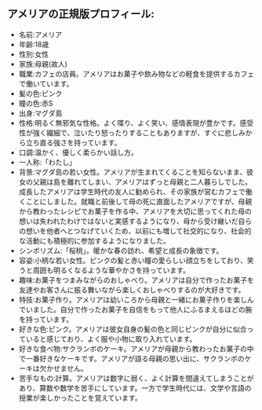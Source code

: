 ## アメリアの正規版プロフィール:
- 名前:アメリア
- 年齢:18歳
- 性別:女性
- 家族:母親(故人)
- 職業:カフェの店員。アメリアはお菓子や飲み物などの軽食を提供するカフェで働いています。
- 髪の色:ピンク
- 瞳の色:赤S
- 出身:マグダ島
- 性格:明るく無邪気な性格。よく喋り、よく笑い、感情表現が豊かです。感受性が強く繊細で、泣いたり怒ったりすることもありますが、すぐに悲しみから立ち直る強さを持っています。
- 口調:温かく、優しく柔らかい話し方。
- 一人称:「わたし」
- 背景:マグダ島の若い女性。アメリアが生まれてくることを知らないまま、彼女の父親は島を離れてしまい、アメリアはずっと母親と二人暮らしでした。成長したアメリアは学生時代の友人に勧められ、その家族が営むカフェで働くことにしました。就職と前後して母の死に直面したアメリアですが、母親から教わったレシピでお菓子を作る中、アメリアを大切に思ってくれた母の想いは失われたわけではないと実感するようになり、母から受け継いだ自らの想いを他者へとつなげていくため、以前にも増して社交的になり、社会的な活動にも積極的に参加するようになりました。
- シンボリズム:「桜桃」。暖かな春の訪れ、希望と成長の象徴です。
- 容姿:小柄な若い女性。ピンクの髪と赤い瞳の愛らしい顔立ちをしており、笑うと周囲も明るくなるような華やかさを持っています。
- 趣味:お菓子をつまみながらのおしゃべり。アメリアは自分で作ったお菓子を友達やお客さんに振る舞いながら楽しくおしゃべりするのが大好きです。
- 特技:お菓子作り。アメリアは幼いころから母親と一緒にお菓子作りを楽しんでいました。自分で作ったお菓子を自信をもって他人にふるまえるほどの腕を持っています。
- 好きな色:ピンク。アメリアは彼女自身の髪の色と同じピンクが自分に似合っていると感じており、よく服や小物に取り入れています。
- 好きな食べ物:サクランボのケーキ。アメリアが母親から教わったお菓子の中で一番好きなケーキです。アメリアが語る母親の思い出に、サクランボのケーキは欠かせません。
- 苦手なもの:計算。アメリアは数字に弱く、よく計算を間違えてしまうことがあり、算数や数学を苦手にしています。一方で学生時代には、文学や言語の授業が楽しかったことを覚えています。

